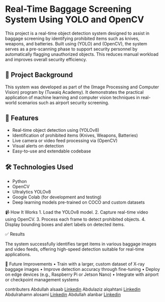 # Real-Time Baggage Screening System Using YOLO and OpenCV

This project is a real-time object detection system designed to assist in baggage screening by identifying prohibited items such as knives, weapons, and batteries. Built using (YOLO) and (OpenCV), the system serves as a pre-scanning phase to support security personnel by automatically flagging unauthorized objects. This reduces manual workload and improves overall security efficiency.

## 🧠 Project Background

This system was developed as part of the (Image Processing and Computer Vision) program by (Tuwaiq Academy). It demonstrates the practical application of machine learning and computer vision techniques in real-world scenarios such as airport security screening.

## 🚀 Features

- Real-time object detection using (YOLOv8)
- Identification of prohibited items (Knives, Weapons, Batteries)
- Live camera or video feed processing via (OpenCV)
- Visual alerts on detection
- Easy-to-use and extendable codebase

## 🛠️ Technologies Used

- Python
- OpenCV
- Ultralytics YOLOv8
- Google Colab (for development and testing)
- Deep learning models pre-trained on COCO and custom datasets


📹 How It Works
	1.	Load the YOLOv8 model.
	2.	Capture real-time video using OpenCV.
	3.	Process each frame to detect prohibited objects.
	4.	Display bounding boxes and alert labels on detected items.

✅ Results

The system successfully identifies target items in various baggage images and video feeds, offering high-speed detection suitable for real-time applications.

🧪 Future Improvements
	•	Train with a larger, custom dataset of X-ray baggage images
	•	Improve detection accuracy through fine-tuning
	•	Deploy on edge devices (e.g., Raspberry Pi or Jetson Nano)
	•	Integrate with airport or checkpoint management systems

contributers
Abdullah alsaab
[Linkedin](https://www.linkedin.com/in/aalsaab?utm_source=share&utm_campaign=share_via&utm_content=profile&utm_medium=ios_app)
Abdulaziz alqahtani
[Linkedin](https://www.linkedin.com/in/abdulaziz-alqahtani-27ba88363?utm_source=share&utm_campaign=share_via&utm_content=profile&utm_medium=android_app)
Abdulrahamn alosami
[Linkedin](https://www.linkedin.com/in/abdulrahamn-f-alosami-062266305?utm_source=share&utm_campaign=share_via&utm_content=profile&utm_medium=ios_app)
Abdullah alanbar
[Linkedin](https://www.linkedin.com/in/abdullah-alanbar-8483a1336?utm_source=share&utm_campaign=share_via&utm_content=profile&utm_medium=ios_app)
